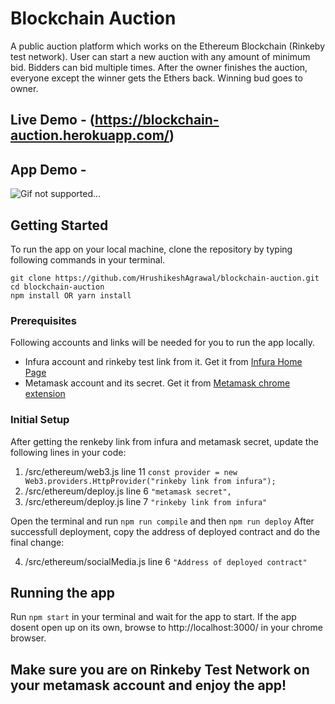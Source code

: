# Blockchain Auction

A public auction platform which works on the Ethereum Blockchain (Rinkeby test network). User can start a new auction with any amount of minimum bid. Bidders can bid multiple times. After the owner finishes the auction, everyone except the winner gets the Ethers back. Winning bud goes to owner. 

## Live Demo - (https://blockchain-auction.herokuapp.com/)

## App Demo - 
![Gif not supported...](public/demo.gif)

## Getting Started

To run the app on your local machine, clone the repository by typing following commands in your terminal.
```
git clone https://github.com/HrushikeshAgrawal/blockchain-auction.git
cd blockchain-auction
npm install OR yarn install
```

### Prerequisites

Following accounts and links will be needed for you to run the app locally.
- Infura account and rinkeby test link from it. Get it from [Infura Home Page](https://infura.io/)
- Metamask account and its secret. Get it from [Metamask chrome extension](https://chrome.google.com/webstore/detail/metamask/nkbihfbeogaeaoehlefnkodbefgpgknn?hl=en)

### Initial Setup

After getting the renkeby link from infura and metamask secret, update the following lines in your code:
1. /src/ethereum/web3.js line 11 `const provider = new Web3.providers.HttpProvider("rinkeby link from infura");`
2. /src/ethereum/deploy.js line 6 `"metamask secret",`
3. /src/ethereum/deploy.js line 7 `"rinkeby link from infura"`

Open the terminal and run `npm run compile` and then `npm run deploy`
After successfull deployment, copy the address of deployed contract and do the final change:

4. /src/ethereum/socialMedia.js line 6 `"Address of deployed contract"`

## Running the app

Run `npm start` in your terminal and wait for the app to start.
If the app dosent open up on its own, browse to http://localhost:3000/ in your chrome browser.

## Make sure you are on Rinkeby Test Network on your metamask account and enjoy the app!
